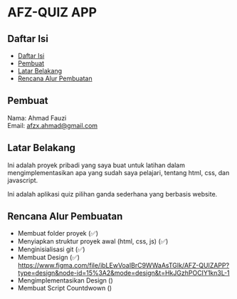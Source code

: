 # AFZ-QUIZ APP

## Daftar Isi

- [Daftar Isi](#daftar-isi)
- [Pembuat](#pembuat)
- [Latar Belakang](#latar-belakang)
- [Rencana Alur Pembuatan](#rencana-alur-pembuatan)

## Pembuat

Nama: Ahmad Fauzi\
Email: afzx.ahmad@gmail.com

## Latar Belakang

Ini adalah proyek pribadi yang saya buat untuk latihan dalam mengimplementasikan apa yang sudah saya pelajari, tentang html, css, dan javascript.

Ini adalah aplikasi quiz pilihan ganda sederhana yang berbasis website.

## Rencana Alur Pembuatan

- Membuat folder proyek (✅)
- Menyiapkan struktur proyek awal (html, css, js) (✅)
- Menginisialisasi git (✅)
- Membuat Design (✅)\
  https://www.figma.com/file/ibLEwVoaIBrC9WWaAsTGIk/AFZ-QUIZAPP?type=design&node-id=15%3A2&mode=design&t=HkJGzhPOCIY1kn3L-1
- Mengimplementasikan Design ()
- Membuat Script Countdwown ()
